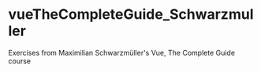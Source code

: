 # vueTheCompleteGuide_Schwarzmuller
Exercises from Maximilian Schwarzmüller's Vue, The Complete Guide course
